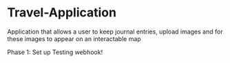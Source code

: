 # Travel-Application
Application that allows a user to keep journal entries, upload images and for these images to appear on an interactable map

Phase 1: Set up
Testing webhook!
